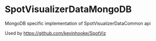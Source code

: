 # SpotVisualizerDataMongoDB
MongoDB specific implementation of SpotVisualizerDataCommon api

Used by https://github.com/kevinhooke/SpotViz
